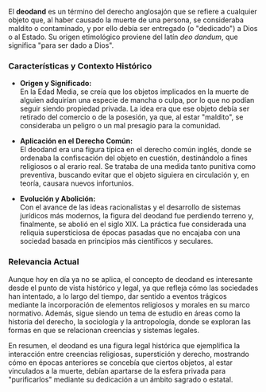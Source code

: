 El **deodand** es un término del derecho anglosajón que se refiere a cualquier objeto que, al haber causado la muerte de una persona, se consideraba maldito o contaminado, y por ello debía ser entregado (o "dedicado") a Dios o al Estado. Su origen etimológico proviene del latín _deo dandum_, que significa "para ser dado a Dios".

### Características y Contexto Histórico

- **Origen y Significado:**  
    En la Edad Media, se creía que los objetos implicados en la muerte de alguien adquirían una especie de mancha o culpa, por lo que no podían seguir siendo propiedad privada. La idea era que ese objeto debía ser retirado del comercio o de la posesión, ya que, al estar "maldito", se consideraba un peligro o un mal presagio para la comunidad.
    
- **Aplicación en el Derecho Común:**  
    El deodand era una figura típica en el derecho común inglés, donde se ordenaba la confiscación del objeto en cuestión, destinándolo a fines religiosos o al erario real. Se trataba de una medida tanto punitiva como preventiva, buscando evitar que el objeto siguiera en circulación y, en teoría, causara nuevos infortunios.
    
- **Evolución y Abolición:**  
    Con el avance de las ideas racionalistas y el desarrollo de sistemas jurídicos más modernos, la figura del deodand fue perdiendo terreno y, finalmente, se abolió en el siglo XIX. La práctica fue considerada una reliquia supersticiosa de épocas pasadas que no encajaba con una sociedad basada en principios más científicos y seculares.
    

### Relevancia Actual

Aunque hoy en día ya no se aplica, el concepto de deodand es interesante desde el punto de vista histórico y legal, ya que refleja cómo las sociedades han intentado, a lo largo del tiempo, dar sentido a eventos trágicos mediante la incorporación de elementos religiosos y morales en su marco normativo. Además, sigue siendo un tema de estudio en áreas como la historia del derecho, la sociología y la antropología, donde se exploran las formas en que se relacionan creencias y sistemas legales.

En resumen, el deodand es una figura legal histórica que ejemplifica la interacción entre creencias religiosas, superstición y derecho, mostrando cómo en épocas anteriores se concebía que ciertos objetos, al estar vinculados a la muerte, debían apartarse de la esfera privada para "purificarlos" mediante su dedicación a un ámbito sagrado o estatal.